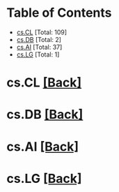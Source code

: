 <div id=toc></div>

# Table of Contents

- [cs.CL](#cs.CL) [Total: 109]
- [cs.DB](#cs.DB) [Total: 2]
- [cs.AI](#cs.AI) [Total: 37]
- [cs.LG](#cs.LG) [Total: 1]


<div id='cs.CL'></div>

# cs.CL [[Back]](#toc)



<div id='cs.DB'></div>

# cs.DB [[Back]](#toc)



<div id='cs.AI'></div>

# cs.AI [[Back]](#toc)



<div id='cs.LG'></div>

# cs.LG [[Back]](#toc)

